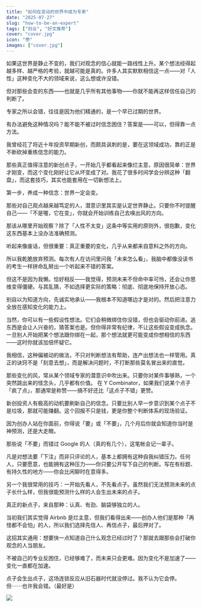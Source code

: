 ```yaml
---
title: "如何在变动的世界中成为专家"
date: "2025-07-27"
slug: "how-to-be-an-expert"
tags: ["创业", "好文推荐"]
cover: "cover.jpg"
icon: "😎"
images: ["cover.jpg"]
---
```

如果这世界是静止不变的，我们对观念的信心就能一路线性上升。某个想法经得起越多样、越严格的考验，就越可能是真的。许多人其实默默相信这一点——对「人性」这种变化不大的领域来说，这么想或许没错。



但对那些会变的东西——也就是几乎所有其他事物——你就不能再这样信任自己的判断了。



专家之所以会错，往往是因为他们精通的，是一个早已过期的世界。



有办法避免这种情况吗？能不能不被过时信念困住？答案是——可以，但得靠一点方法。



我曾经花了将近十年投资早期新创，而颇具讽刺的是，要在这领域成功，靠的正是不断砍掉重练信念的能力。



那些真正值得注意的新创点子，一开始几乎都看起来像烂主意，原因很简单：世界才刚变，而这个变化刚好让它从坏变成了对。我花了很多时间学会分辨这种「翻盘」，而这套技巧，其实也能套用在一切新想法上。



第一步，养成一种信念：世界一定会变。



那些对自己观点越来越笃定的人，潜意识里其实是认定世界静止。只要你不时提醒自己——「不是喔，它在变」，你就会开始训练自己去嗅出风的方向。



那该从哪里开始观察？除了「人性不太变」这条中等实用的原则外，很抱歉，变化这东西基本上没办法准确预测。



听起来像废话，但很重要：真正重要的变化，几乎从来都来自意料之外的方向。



所以我乾脆放弃预测。每次有人在访问里问我「未来怎么看」，我脑中都像没读书的考生一样拼命乱掰出一个听起来不错的答案。



但这不是因为我懒。恰好相反——我觉得，预测未来不但命中率可怜，还会让你思维变得僵硬。与其乱猜，不如选择更实际的策略：彻底、彻底地保持开放心态。



别自以为知道方向，先诚实地承认——我根本不知道哪边才是对的。然后把注意力全放在感知变化的能力上。



当然，你可以有一些假设性想法。它们会稍微绑住你没错，但也会驱动你前进。追东西是会让人兴奋的，猜答案也是。但你得非常有纪律，不让这些假设变成执念。
一旦别人开始把某个想法跟你绑在一起，那个想法就更可能变成你想相信的东西——这时你就该加倍怀疑它。



我相信，这种偏被动的做法，不只对判断想法有帮助，连产出想法也一样管用。真正的诀窍不是「刻意去想」，而是解决问题时，不打断那些莫名冒出来的直觉。



那些变化的风，常从某个领域专家的潜意识中吹出来。只要你对某件事够熟，一个突然跳出来的怪念头，几乎都有价值。
在 Y Combinator，如果我们说某个点子「疯了点」，那通常是称赞——搞不好还比「这点子不错」更赞。



新创投资人有极高的动机要刷新自己的信念。只要比别人早一步意识到某个点子不是垃圾，那就可能赚翻。这个回报不只是钱，更是你整个判断体系的现场验证。



因为创办人站在你面前，你得说「要」或「不要」，几个月后你就会知道你当时是神预测，还是大走眼。



那些说「不要」而错过 Google 的人（真的有几个），这笔帐会记一辈子。



凡是对想法要「下注」而非只评论的人，基本上都拥有这种自我纠错压力。任何人，只要愿意，也能拥有这种压力——你只要公开写下自己的判断。写在有标题、有持久性的地方——你会比闲聊时在意得多。



另一个我很常用的技巧：一开始先看人，不先看点子。虽然我们无法预测未来的点子长什么样，但我很能预测什么样的人会生出未来的点子。



真正的新点子，来自那种：认真、有劲、脑袋够独立的人。



当初我们其实觉得 Airbnb 是烂主意，但我们看得出来——创办人他们是那种「再怪都不会怕」的人，所以我们选择先信人、再信点子，最后押对了。



这招其实通用：想要快一点知道自己什么观念已经过时了？那就去跟那些会打破你观念的人当朋友。



不被自己的专业反困住，已经够难了，而未来只会更难。因为变化不是加速了——变化一直都在加速。



点子会生出点子，这场连锁反应从旧石器时代就没停过。我不认为它会停。
但⋯⋯也许我会错。（最好是）




![](https://prod-files-secure.s3.us-west-2.amazonaws.com/112d0858-5090-4d34-a606-b75eb8d65fd2/46476355-9cf3-4e99-9b7a-3531bc426380/1000202064.png?X-Amz-Algorithm=AWS4-HMAC-SHA256&X-Amz-Content-Sha256=UNSIGNED-PAYLOAD&X-Amz-Credential=ASIAZI2LB4667BJ5HGCU%2F20251014%2Fus-west-2%2Fs3%2Faws4_request&X-Amz-Date=20251014T221305Z&X-Amz-Expires=3600&X-Amz-Security-Token=IQoJb3JpZ2luX2VjEL7%2F%2F%2F%2F%2F%2F%2F%2F%2F%2FwEaCXVzLXdlc3QtMiJGMEQCIBTN%2FoT6M6YxtJzA3eI3nAQVAZAmOjFCvkHtt0488AG1AiARzHwB6reRg7dA1MtVt16pBIbLuMEJGbjCTrMByKBuQir%2FAwhnEAAaDDYzNzQyMzE4MzgwNSIMJo%2FX%2BAAPi658RzkwKtwD86OEgEuByXGiSbrotN5KFu%2FWwUleAYlire0v03mU7Aj%2BcePq0nfmRmQrD%2BpAre7OukXumaYgg0e0Ee%2FsQv5IKsx9hZYGLNJd7pTwhZ22%2FqyiN0zAln1VPlFpWQQgfKS9oJYjY0piG9VEo2bLYaax7RpIrzU2jEBdxdf6Sh3J5ajRms2Cqj20OBv%2Brs5sh5t4%2FB7qxC460jrjqxw3YzvzvuCO45UxT69rb9hg267Z%2F%2BGYQOZfw87J7reH9oewM6gnHu4QIBm964jjYeBPRfqy2G58SI%2FlFMAg83U0GMQQjzMK%2FFjxsZqUM9MMkrtrrQTj9QaIs1aR2Lznilk8GvwHQ%2FahqU%2FeneLbTatTrNrvhd4sD6ONUDxUiYUpCG%2BUa3LL1WTS%2F5hRs30zfCeAwJzHwlklLWWYJbp1wkPtmf8BKDaNXlJ8iM1MHBUHWNevmgzJhyXel8QOxGHkw%2FBYVxDXiTo7CPumVV5zFmXGwAHaELUOn4T89mUO8wy96u8U1NJOsE5UJIu1gQ1qpFS%2B8LI7KAT0PBlaqMHh8jEJSCt86djZHxddaow5n%2FCVNRzw3mF%2BxxwTstn0%2F45cPhXUyc8y3osq9qnySJmxj%2FuqviHkzfy5e%2F5OXJ1pjGKS3OkwmIO7xwY6pgE8m1oSnNK9m94Cd3xyrM9%2FOXeg2%2BpT0mn3EFh1qlpzHYvpRLC4v3DAXdxp93xic1VmRqa47b6DII%2FdVjGFEsYGTpSCGrVm9PN74pVHRF13sP1qmxpYQq7vz61xOCX5dLyW0qa8CoHhYe%2BTGRb4gJnFB1w5mGvGs83ZmgKii0CtsyBYjE1foUe2HgrJFSUFp%2BtnUCpUdEANd0EVKJNGDlFe%2Fw1gqrRw&X-Amz-Signature=2474667b53f0f48618e97d7ced437e7a4648f7d94f2c9ef38bf40f6b43e7890e&X-Amz-SignedHeaders=host&x-amz-checksum-mode=ENABLED&x-id=GetObject)

